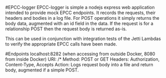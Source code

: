 #EPCC-logger
EPCC-logger is simple a nodejs express web application intended to provide mock EPCC endpoints.  It records the requests, their
headers and bodies in a log file.  For POST operations it simply returns the body data, augmented with an id field in the data.
If the request is for a relationship POST then the request body is returned as-is.

This can be used in conjunction with integration tests of the Jetti Lambdas to verify the appropriate EPCC calls have been made.

#Endpoints
localhost:8282 (when accessing from outside Docker, 8080 from inside Docker)
URI: /*
Method: POST or GET
Headers: Authorization, Content-Type, Accepts
Action: Logs request body into a file and return body, augmented if a simple POST.

